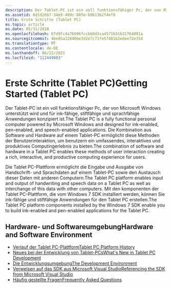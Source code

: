 ```yaml
---
description: Der Tablet-PC ist ein voll funktionsfähiger Pc, der von Microsoft Windows unterstützt wird und für ink-fähige, stiftfähige und sprachfähige Anwendungen konzipiert ist.
ms.assetid: 6d1d26b7-34e9-499c-805e-6861362f4ef8
title: Erste Schritte (Tablet PC)
ms.topic: article
ms.date: 05/31/2018
ms.openlocfilehash: 67d9fc4a76696fccb60d3ca4571b51631764091a
ms.sourcegitcommit: 4be05a12840be3d2e7c71fe57401b2edee72e354
ms.translationtype: MT
ms.contentlocale: de-DE
ms.lasthandoff: 06/22/2021
ms.locfileid: "112449903"
---
```

# <a name="getting-started-tablet-pc"></a><span data-ttu-id="cb3f3-103">Erste Schritte (Tablet PC)</span><span class="sxs-lookup"><span data-stu-id="cb3f3-103">Getting Started (Tablet PC)</span></span>

<span data-ttu-id="cb3f3-104">Der Tablet-PC ist ein voll funktionsfähiger Pc, der von Microsoft Windows unterstützt wird und für ink-fähige, stiftfähige und sprachfähige Anwendungen konzipiert ist.</span><span class="sxs-lookup"><span data-stu-id="cb3f3-104">The Tablet PC is a fully functional personal computer powered by Microsoft Windows and designed for ink-enabled, pen-enabled, and speech-enabled applications.</span></span> <span data-ttu-id="cb3f3-105">Die Kombination aus Software und Hardware auf einem Tablet-PC ermöglicht diese Methoden der Benutzerinteraktion, um benutzern ein umfassendes, interaktives und produktives Computingerlebnis zu bieten.</span><span class="sxs-lookup"><span data-stu-id="cb3f3-105">The combination of software and hardware in a Tablet PC enables these methods of user interaction creating a rich, interactive, and productive computing experience for users.</span></span>

<span data-ttu-id="cb3f3-106">Die Tablet PC-Plattform ermöglicht die Eingabe und Ausgabe von Handschrift- und Sprachdaten auf einem Tablet-PC sowie den Austausch dieser Daten mit anderen Computern.</span><span class="sxs-lookup"><span data-stu-id="cb3f3-106">The Tablet PC platform enables input and output of handwriting and speech data on a Tablet PC as well as interchange of this data with other computers.</span></span> <span data-ttu-id="cb3f3-107">Mit den komponenten der Tablet PC-Plattform, die vom Windows 7 SDK installiert werden, können Sie ink-fähige und stiftfähige Anwendungen für den Tablet PC erstellen.</span><span class="sxs-lookup"><span data-stu-id="cb3f3-107">The Tablet PC platform components installed by the Windows 7 SDK enable you to build ink-enabled and pen-enabled applications for the Tablet PC.</span></span>

## <a name="hardware-and-software-environment"></a><span data-ttu-id="cb3f3-108">Hardware- und Softwareumgebung</span><span class="sxs-lookup"><span data-stu-id="cb3f3-108">Hardware and Software Environment</span></span>

-   [<span data-ttu-id="cb3f3-109">Verlauf der Tablet PC-Plattform</span><span class="sxs-lookup"><span data-stu-id="cb3f3-109">Tablet PC Platform History</span></span>](tablet-pc-platform-history.md)
-   [<span data-ttu-id="cb3f3-110">Neues bei der Entwicklung von Tablet-PCs</span><span class="sxs-lookup"><span data-stu-id="cb3f3-110">What's New in Tablet PC Development</span></span>](what-s-new-in-tablet-pc-development.md)
-   [<span data-ttu-id="cb3f3-111">Die Entwicklungsumgebung</span><span class="sxs-lookup"><span data-stu-id="cb3f3-111">The Development Environment</span></span>](the-development-environment.md)
-   [<span data-ttu-id="cb3f3-112">Verweisen auf das SDK aus Microsoft Visual Studio</span><span class="sxs-lookup"><span data-stu-id="cb3f3-112">Referencing the SDK from Microsoft Visual Studio</span></span>](referencing-the-sdk-from-microsoft-visual-studio.md)
-   [<span data-ttu-id="cb3f3-113">Häufig gestellte Fragen</span><span class="sxs-lookup"><span data-stu-id="cb3f3-113">Frequently Asked Questions</span></span>](frequently-asked-questions.yml)

 

 



